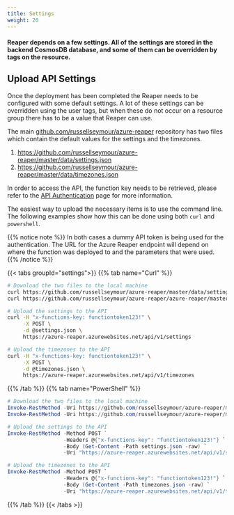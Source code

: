 ```yaml
---
title: Settings
weight: 20
---
```


#### Reaper depends on a few settings. All of the settings are stored in the backend CosmosDB database, and some of them can be overridden by tags on the resource.

## Upload API Settings

Once the deployment has been completed the Reaper needs to be configured with some default settings.  A lot of these settings can be overridden using the user tags, but when these do not occur on a resource group there has to be a value that Reaper can use.

The main [github.com/russellseymour/azure-reaper](https://github.com/russellseymour/azure-reaper) repository has two files which contain the default values for the settings and the timezones.

1. https://github.com/russellseymour/azure-reaper/master/data/settings.json
1. https://github.com/russellseymour/azure-reaper/master/data/timezones.json

In order to access the API, the function key needs to be retrieved, please refer to the [API Authentication](/docs/API/authentication/) page for more information.

The easiest way to upload the necessary items is to use the command line. The following examples show how this can be done using both `curl` and `powershell`.

{{% notice note %}}
In both cases a dummy API token is being used for the authentication. The URL for the Azure Reaper endpoint will depend on where the function was deployed to and the parameters that were used.
{{% /notice %}}

{{< tabs groupId="settings">}}
{{% tab name="Curl" %}}
```bash
# Download the two files to the local machine
curl https://github.com/russellseymour/azure-reaper/master/data/settings.json -o settings.json
curl https://github.com/russellseymour/azure-reaper/azure-reaper/master/data/timezones.json -o timezones.json

# Upload the settings to the API
curl -H "x-functions-key: functiontoken123!" \
     -X POST \
     -d @settings.json \
     https://azure-reaper.azurewebsites.net/api/v1/settings

# Upload the timezones to the API
curl -H "x-functions-key: functiontoken123!" \
     -X POST \
     -d @timezones.json \
     https://azure-reaper.azurewebsites.net/api/v1/timezones
```
{{% /tab %}}
{{% tab name="PowerShell" %}}
```powershell
# Download the two files to the local machine
Invoke-RestMethod -Uri https://github.com/russellseymour/azure-reaper/master/data/settings.json -OutFile settings.json
Invoke-RestMethod -Uri https://github.com/russellseymour/azure-reaper/master/data/timezones.json -OutFile timezones.json

# Upload the settings to the API
Invoke-RestMethod -Method POST `
                  -Headers @{"x-functions-key": "functiontoken123!"} `
                  -Body (Get-Content -Path settings.json -raw) `
                  -Uri "https://azure-reaper.azurewebsites.net/api/v1/settings"

# Upload the timezones to the API
Invoke-RestMethod -Method POST `
                  -Headers @{"x-functions-key": "functiontoken123!"} `
                  -Body (Get-Content -Path timezones.json -raw) `
                  -Uri "https://azure-reaper.azurewebsites.net/api/v1/timezones"

```
{{% /tab %}}
{{< /tabs >}}


